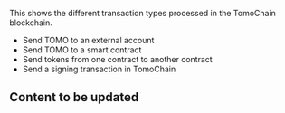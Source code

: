 This shows the different transaction types processed in the TomoChain blockchain.

* Send TOMO to an external account
* Send TOMO to a smart contract
* Send tokens from one contract to another contract
* Send a signing transaction in TomoChain

## Content to be updated